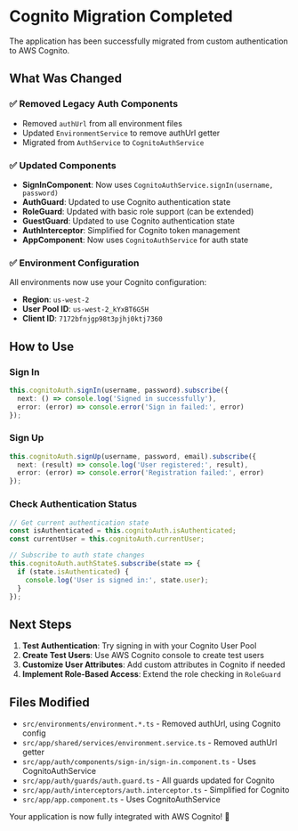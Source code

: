 # Cognito Migration Completed

The application has been successfully migrated from custom authentication to AWS Cognito.

## What Was Changed

### ✅ Removed Legacy Auth Components
- Removed `authUrl` from all environment files
- Updated `EnvironmentService` to remove authUrl getter
- Migrated from `AuthService` to `CognitoAuthService`

### ✅ Updated Components
- **SignInComponent**: Now uses `CognitoAuthService.signIn(username, password)`
- **AuthGuard**: Updated to use Cognito authentication state
- **RoleGuard**: Updated with basic role support (can be extended)
- **GuestGuard**: Updated to use Cognito authentication state
- **AuthInterceptor**: Simplified for Cognito token management
- **AppComponent**: Now uses `CognitoAuthService` for auth state

### ✅ Environment Configuration
All environments now use your Cognito configuration:
- **Region**: `us-west-2`
- **User Pool ID**: `us-west-2_kYxBT6G5H`
- **Client ID**: `7172bfnjgp98t3pjhj0ktj7360`

## How to Use

### Sign In
```typescript
this.cognitoAuth.signIn(username, password).subscribe({
  next: () => console.log('Signed in successfully'),
  error: (error) => console.error('Sign in failed:', error)
});
```

### Sign Up
```typescript
this.cognitoAuth.signUp(username, password, email).subscribe({
  next: (result) => console.log('User registered:', result),
  error: (error) => console.error('Registration failed:', error)
});
```

### Check Authentication Status
```typescript
// Get current authentication state
const isAuthenticated = this.cognitoAuth.isAuthenticated;
const currentUser = this.cognitoAuth.currentUser;

// Subscribe to auth state changes
this.cognitoAuth.authState$.subscribe(state => {
  if (state.isAuthenticated) {
    console.log('User is signed in:', state.user);
  }
});
```

## Next Steps

1. **Test Authentication**: Try signing in with your Cognito User Pool
2. **Create Test Users**: Use AWS Cognito console to create test users
3. **Customize User Attributes**: Add custom attributes in Cognito if needed
4. **Implement Role-Based Access**: Extend the role checking in `RoleGuard`

## Files Modified

- `src/environments/environment.*.ts` - Removed authUrl, using Cognito config
- `src/app/shared/services/environment.service.ts` - Removed authUrl getter
- `src/app/auth/components/sign-in/sign-in.component.ts` - Uses CognitoAuthService
- `src/app/auth/guards/auth.guard.ts` - All guards updated for Cognito
- `src/app/auth/interceptors/auth.interceptor.ts` - Simplified for Cognito
- `src/app/app.component.ts` - Uses CognitoAuthService

Your application is now fully integrated with AWS Cognito! 🚀
